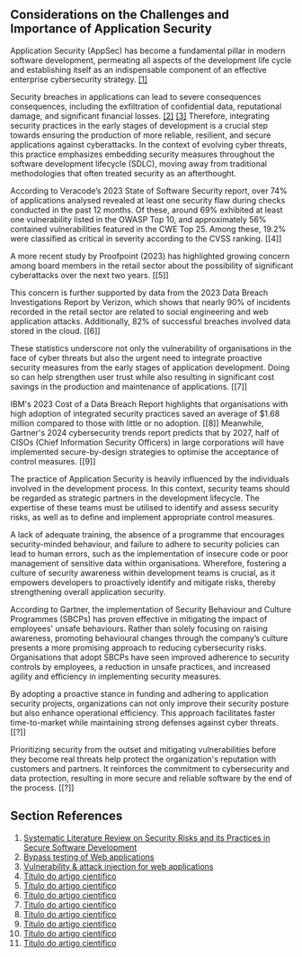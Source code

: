 ## Considerations on the Challenges and Importance of Application Security

Application Security (AppSec) has become a fundamental pillar in modern software development, permeating all aspects of the development life cycle and establishing itself as an indispensable component of an effective enterprise cybersecurity strategy. [[1]](#ref-1)

Security breaches in applications  can lead to severe consequences consequences, including the exfiltration of confidential data, reputational damage, and significant financial losses. [[2]](#ref-2) [[3]](#ref-3) Therefore, integrating security practices in the early stages of development is a crucial step towards ensuring the production of more reliable, resilient, and secure applications against cyberattacks. In the context of evolving cyber threats, this practice emphasizes embedding security measures throughout the software development lifecycle (SDLC), moving away from traditional methodologies that often treated security as an afterthought.

According to Veracode’s 2023 State of Software Security report, over 74% of applications analysed revealed at least one security flaw during checks conducted in the past 12 months. Of these, around 69% exhibited at least one vulnerability listed in the OWASP Top 10, and approximately 56% contained vulnerabilities featured in the CWE Top 25. Among these, 19.2% were classified as critical in severity according to the CVSS ranking. [[4]]

A more recent study by Proofpoint (2023) has highlighted growing concern among board members in the retail sector about the possibility of significant cyberattacks over the next two years. [[5]]

This concern is further supported by data from the 2023 Data Breach Investigations Report by Verizon, which shows that nearly 90% of incidents recorded in the retail sector are related to social engineering and web application attacks. Additionally, 82% of successful breaches involved data stored in the cloud. [[6]]

These statistics underscore not only the vulnerability of organisations in the face of cyber threats but also the urgent need to integrate proactive security measures from the early stages of application development. Doing so can help strengthen user trust while also resulting in significant cost savings in the production and maintenance of applications. [[7]]

IBM's 2023 Cost of a Data Breach Report highlights that organisations with high adoption of integrated security practices saved an average of $1.68 million compared to those with little or no adoption. [[8]] Meanwhile, Gartner's 2024 cybersecurity trends report predicts that by 2027, half of CISOs (Chief Information Security Officers) in large corporations will have implemented secure-by-design strategies to optimise the acceptance of control measures. [[9]]

The practice of Application Security is heavily influenced by the individuals involved in the development process. In this context, security teams should be regarded as strategic partners in the development lifecycle. The expertise of these teams must be utilised to identify and assess security risks, as well as to define and implement appropriate control measures. 

A lack of adequate training, the absence of a programme that encourages security-minded behaviour, and failure to adhere to security policies can lead to human errors, such as the implementation of insecure code or poor management of sensitive data within organisations. Wherefore, fostering a culture of security awareness within development teams is crucial, as it empowers developers to proactively identify and mitigate risks, thereby strengthening overall application security.

According to Gartner, the implementation of Security Behaviour and Culture Programmes (SBCPs) has proven effective in mitigating the impact of employees' unsafe behaviours. Rather than solely focusing on raising awareness, promoting behavioural changes through the company’s culture presents a more promising approach to reducing cybersecurity risks. Organisations that adopt SBCPs have seen improved adherence to security controls by employees, a reduction in unsafe practices, and increased agility and efficiency in implementing security measures.

By adopting a proactive stance in funding and adhering to application security projects, organizations can not only improve their security posture but also enhance operational efficiency. This approach facilitates faster time-to-market while maintaining strong defenses against cyber threats. [[?]]

Prioritizing security from the outset and mitigating vulnerabilities before they become real threats help protect the organization's reputation with customers and partners. It reinforces the commitment to cybersecurity and data protection, resulting in more secure and reliable software by the end of the process. [[?]]

## Section References

1. <a name="ref-1"></a>[Systematic Literature Review on Security Risks and its Practices in Secure Software Development](https://ieeexplore.ieee.org/document/9669954) <!-- REF-34 -->
2. <a name="ref-2"></a>[Bypass testing of Web applications](https://ieeexplore.ieee.org/document/1383117) <!-- REF-38 -->
3. <a name="ref-3"></a>[Vulnerability & attack injection for web applications](https://ieeexplore.ieee.org/document/5270349) <!-- REF-39 -->
4. <a name="ref-4"></a>[Título do artigo científico](https://link-para-o-artigo-cientifico.com) <!-- REF- -->
5. <a name="ref-5"></a>[Título do artigo científico](https://link-para-o-artigo-cientifico.com) <!-- REF- -->
6. <a name="ref-6"></a>[Título do artigo científico](https://link-para-o-artigo-cientifico.com) <!-- REF- -->
7. <a name="ref-7"></a>[Título do artigo científico](https://link-para-o-artigo-cientifico.com) <!-- REF- -->
8. <a name="ref-8"></a>[Título do artigo científico](https://link-para-o-artigo-cientifico.com) <!-- REF- -->
9. <a name="ref-9"></a>[Título do artigo científico](https://link-para-o-artigo-cientifico.com) <!-- REF- -->
10. <a name="ref-9"></a>[Título do artigo científico](https://link-para-o-artigo-cientifico.com) <!-- REF- -->
11. <a name="ref-9"></a>[Título do artigo científico](https://link-para-o-artigo-cientifico.com) <!-- REF- -->